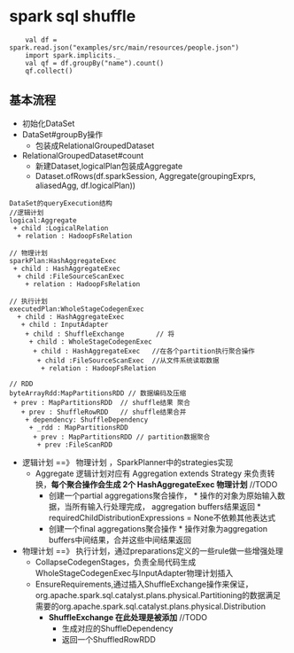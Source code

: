 # spark sql shuffle
```
    val df = spark.read.json("examples/src/main/resources/people.json")
    import spark.implicits._
    val qf = df.groupBy("name").count()
    qf.collect()
```

## 基本流程
*   初始化DataSet
*   DataSet#groupBy操作
    -   包装成RelationalGroupedDataset
*   RelationalGroupedDataset#count
    -   新建Dataset,logicalPlan包装成Aggregate
    -   Dataset.ofRows(df.sparkSession, Aggregate(groupingExprs, aliasedAgg, df.logicalPlan))
```
DataSet的queryExecution结构
//逻辑计划
logical:Aggregate
 + child :LogicalRelation
  + relation : HadoopFsRelation

// 物理计划
sparkPlan:HashAggregateExec
 + child : HashAggregateExec
  + child :FileSourceScanExec
    + relation : HadoopFsRelation

// 执行计划
executedPlan:WholeStageCodegenExec
  + child : HashAggregateExec
   + child : InputAdapter
    + child : ShuffleExchange        // 将
     + child : WholeStageCodegenExec
      + child : HashAggregateExec   //在各个partition执行聚合操作
       + child :FileSourceScanExec  //从文件系统读取数据
        + relation : HadoopFsRelation

// RDD
byteArrayRdd:MapPartitionsRDD // 数据编码及压缩
 + prev : MapPartitionsRDD  // shuffle结果 聚合
   + prev : ShuffleRowRDD   // shuffle结果合并
    + dependency: ShuffleDependency
     + _rdd : MapPartitionsRDD 
      + prev : MapPartitionsRDD // partition数据聚合
       + prev :FileScanRDD
```
*   逻辑计划 ==》 物理计划 ，SparkPlanner中的strategies实现
    -   Aggregate 逻辑计划对应有 Aggregation extends Strategy 来负责转换，**每个聚合操作会生成 2个 HashAggregateExec 物理计划** //TODO
        +    创建一个partial aggregations聚合操作，
            *    操作的对象为原始输入数据，当所有输入行处理完成， aggregation buffers结果返回
            *    requiredChildDistributionExpressions = None不依赖其他表达式
        +    创建一个final aggregations聚合操作
            *    操作对象为aggregation buffers中间结果，合并这些中间结果返回
*   物理计划 ==》 执行计划，通过preparations定义的一些rule做一些增强处理
    -   CollapseCodegenStages，负责全局代码生成WholeStageCodegenExec与InputAdapter物理计划插入
    -   EnsureRequirements,通过插入ShuffleExchange操作来保证，org.apache.spark.sql.catalyst.plans.physical.Partitioning的数据满足需要的org.apache.spark.sql.catalyst.plans.physical.Distribution 
        +   **ShuffleExchange 在此处理是被添加** //TODO
            *   生成对应的ShuffleDependency
            *   返回一个ShuffledRowRDD
